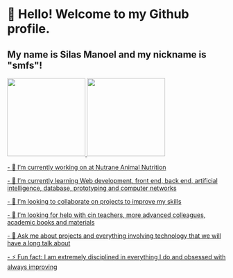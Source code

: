 # 👋 Hello! Welcome to my Github profile.
## My name is Silas Manoel and my nickname is "smfs"!

<div>
<a href="https://github.com/smfs18">
<img loading="lazy" height="180em" src="https://github-readme-stats.vercel.app/api/top-langs/?username=smfs18&layout=compact&langs_count=7&theme=dracula"/>
<img loading="lazy" height="180em" src="https://github-readme-stats.vercel.app/api?username=smfs18&show_icons=true&theme=dracula&include_all_commits=true&count_private=true"/>
</div>

<p> 
- 🔭 I’m currently working on at Nutrane Animal Nutrition 
</p><p>
  - 🌱 I’m currently learning Web development, front end, back end, artificial intelligence, database, prototyping and computer networks
</p><p>
  - 👯 I’m looking to collaborate on projects to improve my skills
</p><p>
  - 🤔 I’m looking for help with cin teachers, more advanced colleagues, academic books and materials
</p><p>
  - 💬 Ask me about projects and everything involving technology that we will have a long talk about
</p><p>
  - ⚡ Fun fact: I am extremely disciplined in everything I do and obsessed with always improving
</p>



